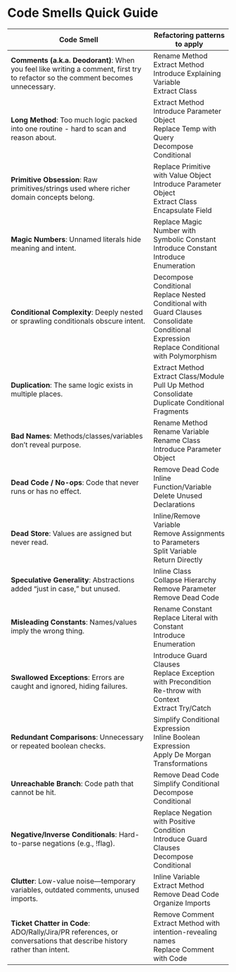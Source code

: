 # Code Smells Quick Guide


| Code Smell | Refactoring patterns to apply |
|---|---|
| **Comments (a.k.a. Deodorant)**: When you feel like writing a comment, first try to refactor so the comment becomes unnecessary. | Rename Method<br>Extract Method<br>Introduce Explaining Variable<br>Extract Class |
| **Long Method**: Too much logic packed into one routine - hard to scan and reason about. | Extract Method<br>Introduce Parameter Object<br>Replace Temp with Query<br>Decompose Conditional |
| **Primitive Obsession**: Raw primitives/strings used where richer domain concepts belong. | Replace Primitive with Value Object<br>Introduce Parameter Object<br>Extract Class<br>Encapsulate Field |
| **Magic Numbers**: Unnamed literals hide meaning and intent. | Replace Magic Number with Symbolic Constant<br>Introduce Constant<br>Introduce Enumeration |
| **Conditional Complexity**: Deeply nested or sprawling conditionals obscure intent. | Decompose Conditional<br>Replace Nested Conditional with Guard Clauses<br>Consolidate Conditional Expression<br>Replace Conditional with Polymorphism |
| **Duplication**: The same logic exists in multiple places. | Extract Method<br>Extract Class/Module<br>Pull Up Method<br>Consolidate Duplicate Conditional Fragments |
| **Bad Names**: Methods/classes/variables don’t reveal purpose. | Rename Method<br>Rename Variable<br>Rename Class<br>Introduce Parameter Object |
| **Dead Code / No-ops**: Code that never runs or has no effect. | Remove Dead Code<br>Inline Function/Variable<br>Delete Unused Declarations |
| **Dead Store**: Values are assigned but never read. | Inline/Remove Variable<br>Remove Assignments to Parameters<br>Split Variable<br>Return Directly |
| **Speculative Generality**: Abstractions added “just in case,” but unused. | Inline Class<br>Collapse Hierarchy<br>Remove Parameter<br>Remove Dead Code |
| **Misleading Constants**: Names/values imply the wrong thing. | Rename Constant<br>Replace Literal with Constant<br>Introduce Enumeration |
| **Swallowed Exceptions**: Errors are caught and ignored, hiding failures. | Introduce Guard Clauses<br>Replace Exception with Precondition<br>Re-throw with Context<br>Extract Try/Catch |
| **Redundant Comparisons**: Unnecessary or repeated boolean checks. | Simplify Conditional Expression<br>Inline Boolean Expression<br>Apply De Morgan Transformations |
| **Unreachable Branch**: Code path that cannot be hit. | Remove Dead Code<br>Simplify Conditional<br>Decompose Conditional |
| **Negative/Inverse Conditionals**: Hard-to-parse negations (e.g., !flag). | Replace Negation with Positive Condition<br>Introduce Guard Clauses<br>Decompose Conditional |
| **Clutter**: Low-value noise—temporary variables, outdated comments, unused imports. | Inline Variable<br>Extract Method<br>Remove Dead Code<br>Organize Imports |
| **Ticket Chatter in Code**: ADO/Rally/Jira/PR references, or conversations that describe history rather than intent. | Remove Comment<br>Extract Method with intention-revealing names<br>Replace Comment with Code |
